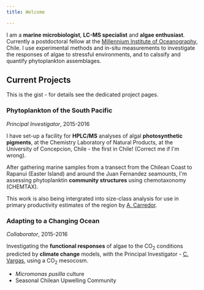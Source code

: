 ```yaml
---
title: Welcome

---
```

I am a **marine microbiologist**, **LC-MS specialist** and **algae enthusiast**. Currently a postdoctoral fellow at the [Millennium Institute of Oceanography](http://en.imo-chile.cl/), Chile. I use experimental methods and in-situ measurements to investigate the responses of algae to stressful environments, and to calssify and quantify phytoplankton assemblages.

## Current Projects
This is the gist - for details see the dedicated project pages.

### Phytoplankton of the South Pacific
*Principal Investigator*, 2015-2016

I have set-up a facility for **HPLC/MS** analyses of algal **photosynthetic pigments**, at the Chemistry Laboratory of Natural Products, at the University of Concepcion, Chile - the first in Chile! (Correct me if I'm wrong).

After gathering marine samples from a transect from the Chilean Coast to Rapanui (Easter Island) and around the Juan Fernandez seamounts, I'm assessing phytoplanktin **community structures** using chemotaxonomy (CHEMTAX).

This work is also being intergrated into size-class analysis for use in primary productivity estimates of the region by [A. Carredor](http://en.imo-chile.cl/team/corredor-andrea.html).

### Adapting to a Changing Ocean
*Collaborator*, 2015-2016

Investigating the **functional responses** of algae to the CO<sub>2</sub> conditions predicted by **climate change** models, with the Principal Investigator - [C. Vargas](http://en.imo-chile.cl/team/vargas-cristian.html), using a CO<sub>2</sub> mesocosm.

* *Micromonas pusilla* culture
* Seasonal Chilean Upwelling Community
